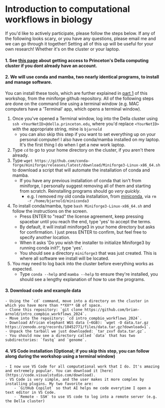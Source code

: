 # Introduction to computational workflows in biology

If you'd like to actively participate, please follow the steps below. If any of the following looks scary, or you have any questions, please email me and we can go through it together! Setting all of this up will be useful for your own research! Whether it's on the cluster or your laptop.

#### 1. See [this page](https://researchcomputing.princeton.edu/systems/della) about getting access to Princeton's Della computing cluster if you dont already have an account.

#### 2. **We will use conda and mamba, two nearly identical programs, to install and manage software**. 

You can install these tools, which are further explained in [part 1](/part1_basics/) of this workshop, from the miniforge github repository. All of the following steps are done on the command line using a terminal window (e.g. MAC computers have a 'Terminal' app, which opens a terminal window).

1. Once you've opened a Terminal window, log into the Della cluster using `ssh <YourNetID>@della.princeton.edu`, where you'd replace `<YourNetID>` with the appropriate string, mine is `bjarnold`
    - you can also skip this step if you want to set everything up on your personal computer! I also have conda/mamba installed on my laptop. It's the first thing I do when I get a new work laptop.
2. Type `cd` to go to your home directory on the cluster, if you aren't there already.
3. Type `wget https://github.com/conda-forge/miniforge/releases/latest/download/Miniforge3-Linux-x86_64.sh` to download a script that will automate the installation of conda and mamba.
    - If you have any previous installation of conda that isn't from miniforge, I personally suggest removing all of them and starting from scratch. Reinstalling programs should go *very quickly*.
        - e.g. I removed my old conda installation, from [miniconda](https://docs.conda.io/projects/miniconda/en/latest/), via `rm -r /home/bjarnold/miniconda3`
4. To install conda/mamba, type `bash Miniforge3-Linux-x86_64.sh` and follow the instructions on the screen.
    - Press ENTER to "read" the license agreement, keep pressing spacebar until you reach the end, type 'yes' to accept the terms.
    - By default, it will install miniforge3 in your home directory but asks for confirmation. I just press ENTER to confirm, but feel free to specify another location.
    - When it asks 'Do you wish the installer to initialize Miniforge3 by running conda init?', type 'yes'.
    - You should see a directory `miniforge3` that was just created. This is where all software we install will be located.
5. You may need to log back into the cluster before everything works as expected.
    - Type `conda --help` and `mamba --help` to ensure they're installed, you should see a lengthy explanation of how to use the programs.

#### 3. Download code and example data
    - Using the `cd` command, move into a directory on the cluster in which you have more than **XX** GB of space.
    - Clone this repository: `git clone https://github.com/brian-arnold/intro_compbio_workflows_2024`.
    - Move into the repository: `cd intro_compbio_workflows_2024`.
    - Download African elephant WGS data (~6GB): `wget -O data.tar.gz https://zenodo.org/records/10452771/files/data.tar.gz?download=1`.
    - Unpack the tarball we just downloaded: `tar zxvf data.tar.gz`.
    - You should now see a directory called `data` that has two subdirectories: `fastq` and `genome`.

#### 4. VS Code installation (Optional; if you skip this step, you can follow along during the workshop using a terminal window) 
    - I now use VS Code for all computational work that I do. It's amazing and extremely popular. You can download it [here](https://code.visualstudio.com/download).
    - VS Code is very simple, and the user makes it more complex by installing plugins. My two favorite are:
        - `GitHub Copilot` so that AI helps me code everytime I open a text editor in VS Code.
        - `Remote - SSH` to use VS code to log into a remote server (e.g. the Della cluster)
    


